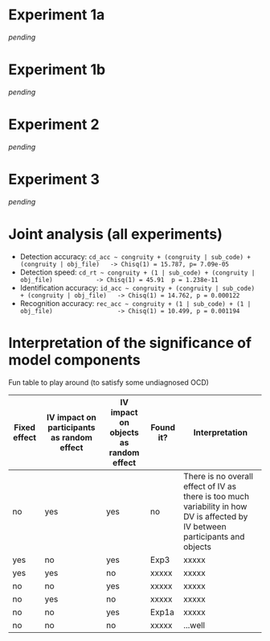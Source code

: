# Experiment 1a

_pending_

# Experiment 1b

_pending_

# Experiment 2

_pending_

# Experiment 3

_pending_

# Joint analysis (all experiments)
- Detection accuracy: 		`cd_acc ~ congruity + (congruity | sub_code) + (congruity | obj_file) 	-> Chisq(1) = 15.787, p= 7.09e-05`
- Detection speed: 			`cd_rt ~ congruity + (1 | sub_code) + (congruity | obj_file) 			-> Chisq(1) = 45.91  p = 1.238e-11`
- Identification accuracy: 	`id_acc ~ congruity + (congruity | sub_code) + (congruity | obj_file) 	-> Chisq(1) = 14.762, p = 0.000122`
- Recognition accuracy: 	`rec_acc ~ congruity + (1 | sub_code) + (1 | obj_file) 					-> Chisq(1) = 10.499, p = 0.001194`

# Interpretation of the significance of model components
Fun table to play around (to satisfy some undiagnosed OCD)

| Fixed effect | IV impact on participants as random effect | IV impact on objects as random effect | Found it? | Interpretation |
| ------ | ------ | ------ | ------ | ------ |
| no | yes | yes | no | There is no overall effect of IV as there is too much variability in how DV is affected by IV between participants and objects |
| yes | no | yes | Exp3 | xxxxx |
| yes | yes | no | xxxxx | xxxxx |
| no | no | yes | xxxxx | xxxxx |
| no | yes | no | xxxxx | xxxxx |
| no | no | yes | Exp1a | xxxxx |
| no | no | no | xxxxx | ...well |
